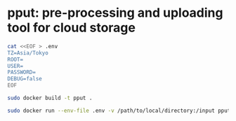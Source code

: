 # pput: pre-processing and uploading tool for cloud storage

```bash
cat <<EOF > .env
TZ=Asia/Tokyo
ROOT=
USER=
PASSWORD=
DEBUG=false
EOF

sudo docker build -t pput .

sudo docker run --env-file .env -v /path/to/local/directory:/input pput
```
